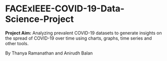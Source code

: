 # FACExIEEE-COVID-19-Data-Science-Project

**Project Aim:** Analyzing prevalent COVID-19 datasets to generate insights on the spread of COVID-19 over time using charts, graphs, time series and other tools.

By Thanya Ramanathan and Anirudh Balan
